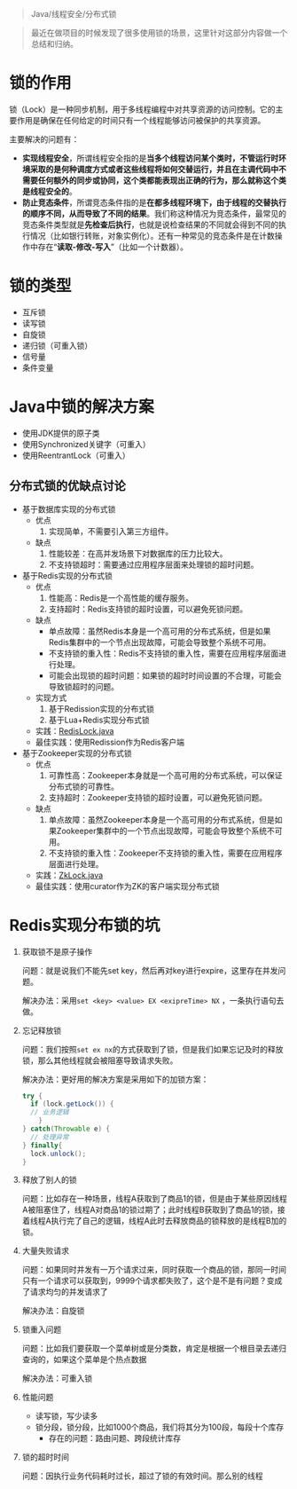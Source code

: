 > Java/线程安全/分布式锁

> 最近在做项目的时候发现了很多使用锁的场景，这里针对这部分内容做一个总结和归纳。

# 锁的作用

锁（Lock）是一种同步机制，用于多线程编程中对共享资源的访问控制。它的主要作用是确保在任何给定的时间只有一个线程能够访问被保护的共享资源。

主要解决的问题有：

* **实现线程安全**，所谓线程安全指的是**当多个线程访问某个类时，不管运行时环境采取的是何种调度方式或者这些线程将如何交替运行，并且在主调代码中不需要任何额外的同步或协同，这个类都能表现出正确的行为，那么就称这个类是线程安全的**。
* **防止竞态条件**，所谓竞态条件指的是**在都多线程环境下，由于线程的交替执行的顺序不同，从而导致了不同的结果**。我们称这种情况为竞态条件，最常见的竞态条件类型就是**先检查后执行**，也就是说检查结果的不同就会得到不同的执行情况（比如银行转账，对象实例化）。还有一种常见的竞态条件是在计数操作中存在“**读取-修改-写入**”（比如一个计数器）。

# 锁的类型

* 互斥锁
* 读写锁
* 自旋锁
* 递归锁（可重入锁）
* 信号量
* 条件变量

# Java中锁的解决方案

* 使用JDK提供的原子类
* 使用Synchronized关键字（可重入）
* 使用ReentrantLock（可重入）

## 分布式锁的优缺点讨论

* 基于数据库实现的分布式锁
  * 优点
    1. 实现简单，不需要引入第三方组件。
  * 缺点
    1. 性能较差：在高并发场景下对数据库的压力比较大。
    2. 不支持锁超时：需要通过应用程序层面来处理锁的超时问题。
* 基于Redis实现的分布式锁
  * 优点
    1. 性能高：Redis是一个高性能的缓存服务。
    2. 支持超时：Redis支持锁的超时设置，可以避免死锁问题。
  * 缺点
    * 单点故障：虽然Redis本身是一个高可用的分布式系统，但是如果Redis集群中的一个节点出现故障，可能会导致整个系统不可用。
    * 不支持锁的重入性：Redis不支持锁的重入性，需要在应用程序层面进行处理。
    * 可能会出现锁的超时问题：如果锁的超时时间设置的不合理，可能会导致锁超时的问题。
  * 实现方式
    1. 基于Redission实现的分布式锁
    2. 基于Lua+Redis实现分布式锁
  * 实践：[RedisLock.java](https://github.com/depers/new-mall/blob/third-stage_distributedArchitecture/distribute/lock-demo/src/main/java/cn/bravedawn/demo/lock/RedisLock.java)
  * 最佳实践：使用Redission作为Redis客户端
* 基于Zookeeper实现的分布式锁
  * 优点
    1. 可靠性高：Zookeeper本身就是一个高可用的分布式系统，可以保证分布式锁的可靠性。
    2. 支持超时：Zookeeper支持锁的超时设置，可以避免死锁问题。
  * 缺点
    1. 单点故障：虽然Zookeeper本身是一个高可用的分布式系统，但是如果Zookeeper集群中的一个节点出现故障，可能会导致整个系统不可用。
    2. 不支持锁的重入性：Zookeeper不支持锁的重入性，需要在应用程序层面进行处理。
  * 实践：[ZkLock.java](https://github.com/depers/new-mall/blob/third-stage_distributedArchitecture/distribute/lock-demo/src/main/java/cn/bravedawn/demo/lock/ZkLock.java)
  * 最佳实践：使用curator作为ZK的客户端实现分布式锁

# Redis实现分布锁的坑

1. 获取锁不是原子操作

    问题：就是说我们不能先set key，然后再对key进行expire，这里存在并发问题。

    解决办法：采用`set <key> <value> EX <exipreTime> NX` ，一条执行语句去做。

2. 忘记释放锁

    问题：我们按照`set ex nx`的方式获取到了锁，但是我们如果忘记及时的释放锁，那么其他线程就会被阻塞导致请求失败。

    解决办法：更好用的解决方案是采用如下的加锁方案：
    ```java
    try {
      if (lock.getLock()) {
      // 业务逻辑
    	}
    } catch(Throwable e) {
      // 处理异常
    } finally{
      lock.unlock();
    }
    
    ```

3. 释放了别人的锁

    问题：比如存在一种场景，线程A获取到了商品1的锁，但是由于某些原因线程A被阻塞住了，线程A对商品1的锁过期了；此时线程B获取到了商品1的锁，接着线程A执行完了自己的逻辑，线程A此时去释放商品的锁释放的是线程B加的锁。

4. 大量失败请求

    问题：如果同时并发有一万个请求过来，同时获取一个商品的锁，那同一时间只有一个请求可以获取到，9999个请求都失败了，这个是不是有问题？变成了请求均匀的并发请求了

    解决办法：自旋锁

5. 锁重入问题

    问题：比如我们要获取一个菜单树或是分类数，肯定是根据一个根目录去递归查询的，如果这个菜单是个热点数据

    解决办法：可重入锁

6. 性能问题

    * 读写锁，写少读多
    * 锁分段，锁分段，比如1000个商品，我们将其分为100段，每段十个库存
        * 存在的问题：路由问题、跨段统计库存

7. 锁的超时时间

    问题：因执行业务代码耗时过长，超过了锁的有效时间。那么别的线程
